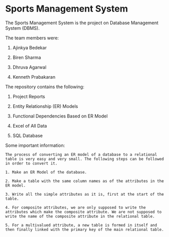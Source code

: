 # Sports Management System

The Sports Management System is the project on Database Management System (DBMS).

The team members were:

1. Ajinkya Bedekar

2. Biren Sharma

3. Dhruva Agarwal

4. Kenneth Prabakaran

The repository contains the following:

1. Project Reports

2. Entity Relationship (ER) Models

3. Functional Dependencies Based on ER Model

4. Excel of All Data

5. SQL Database

Some important information:

    The process of converting an ER model of a database to a relational table is very easy and very small. The following steps can be followed in order to convert it.

    1. Make an ER Model of the database.

    2. Make a table with the same column names as of the attributes in the ER model.

    3. Write all the simple attributes as it is, first at the start of the table.

    4. For composite attributes, we are only supposed to write the attributes which make the composite attribute. We are not supposed to write the name of the composite attribute in the relational table.

    5. For a multivalued attribute, a new table is formed in itself and then finally linked with the primary key of the main relational table.